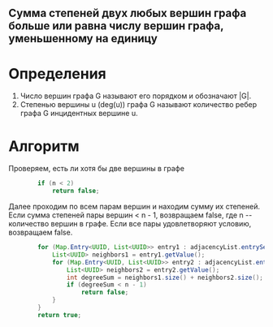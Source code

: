## Сумма степеней двух любых вершин графа больше или равна числу вершин графа, уменьшенному на единицу
# Определения 
1. Число вершин графа G называют его порядком и обозначают |G|.
2. Степенью вершины u (deg(u)) графа G называют количество ребер графа G инцидентных вершине u.
# Алгоритм
Проверяем, есть ли хотя бы две вершины в графе
``` Java
        if (n < 2)
            return false;
```

Далее проходим по всем парам вершин и находим сумму их степеней. Если сумма степеней пары вершин < n - 1, возвращаем false, где n -- количество вершин в графе. Если все пары удовлетворяют условию, возвращаем false.
```Java 
        for (Map.Entry<UUID, List<UUID>> entry1 : adjacencyList.entrySet()) {
            List<UUID> neighbors1 = entry1.getValue();
            for (Map.Entry<UUID, List<UUID>> entry2 : adjacencyList.entrySet()) {
                List<UUID> neighbors2 = entry2.getValue();
                int degreeSum = neighbors1.size() + neighbors2.size(); // Сумма степеней двух вершин
                if (degreeSum < n - 1)
                    return false;
            }
        }
        return true;
